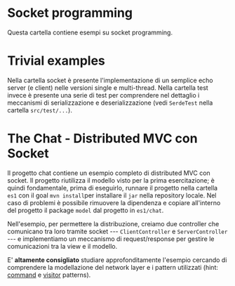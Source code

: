 # Socket programming

Questa cartella contiene esempi su socket programming.

# Trivial examples

Nella cartella socket è presente l'implementazione di un semplice echo server (e client) nelle versioni single e multi-thread.
Nella cartella test invece è presente una serie di test per comprendere nel dettaglio i meccanismi di serializzazione e deserializzazione (vedi `SerdeTest` nella cartella `src/test/...`).

# The Chat - Distributed MVC con Socket

Il progetto chat contiene un esempio completo di distributed MVC con socket.
Il progetto riutilizza il modello visto per la prima esercitazione; è quindi fondamentale, prima di eseguirlo, runnare il progetto nella cartella `es1` con il goal `mvn install`per installare il `jar` nella repository locale. Nel caso di problemi è possibile rimuovere la dipendenza e copiare all'interno del progetto il package `model` dal progetto in `es1/chat`.

Nell'esempio, per permettere la distribuzione, creiamo due controller che comunicano tra loro tramite socket --- `ClientController` e `ServerController` --- e implementiamo un meccanismo di request/response per gestire le comunicazioni
tra la view e il modello.

E' __altamente consigliato__ studiare approfonditamente l'esempio cercando di comprendere la modellazione del network layer e i pattern utilizzati (hint: [command](https://en.wikipedia.org/wiki/Command_pattern) e [visitor](https://en.wikipedia.org/wiki/Visitor_pattern) patterns).



